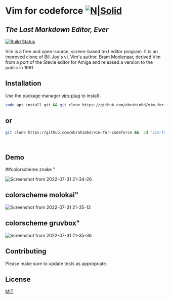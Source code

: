 # Vim for codeforce [![N|Solid](https://salehcv.web.app/static/media/eee.jpg)](https://salehcv.web.app/)
## _The Last Markdown Editor, Ever_ 
[![Build Status](https://github.com/github/docs/actions/workflows/main.yml/badge.svg?event=push)]()

Vim is a free and open-source, screen-based text editor program. It is an improved clone of Bill Joy's vi. Vim's author, Bram Moolenaar, derived Vim from a port of the Stevie editor for Amiga and released a version to the public in 1991
## Installation

Use the package manager [
vim-plug](https://github.com/junegunn/vim-plug) to install .


```bash
sudo apt install git && git clone https://github.com/ebrahimbd/vim-for-codeforce && cd "vim-for-codeforce" && sh install.sh
```




## or 

```bash
git clone https://github.com/ebrahimbd/vim-for-codeforce &&  cd "vim-for-codeforce" && sudo cp .vimrc ~/ &&   chmod +x install.sh && ./install.sh

 
```
 ## Demo
 
##colorscheme znake " 

![Screenshot from 2022-07-31 21-34-26](https://user-images.githubusercontent.com/67005999/186655135-62fc98cd-2af5-4d9a-9b58-f0b2e3d41ebe.png )

## colorscheme molokai"

![Screenshot from 2022-07-31 21-35-12](https://user-images.githubusercontent.com/67005999/186655149-a903cf5e-3881-405f-882e-4a9557f5a923.png)

## colorscheme gruvbox"

![Screenshot from 2022-07-31 21-35-36](https://user-images.githubusercontent.com/67005999/186655155-37587001-4697-4915-b310-d66c55ac4fd5.png)

 
 


## Contributing

Please make sure to update tests as appropriate.

## License
[MIT](https://github.com/ebrahimbd/vim-for-codeforce/blob/master/LICENCE)
